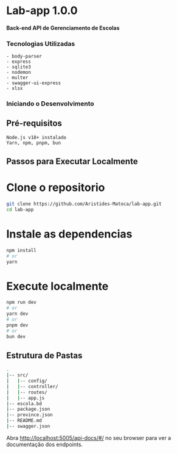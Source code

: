 # Lab-app 1.0.0
#### Back-end API de Gerenciamento de Escolas

### Tecnologias Utilizadas

    - body-parser
    - express
    - sqlite3
    - nodemon
    - multer
    - swagger-ui-express
    - xlsx
    
### Iniciando o Desenvolvimento
## Pré-requisitos

    Node.js v18+ instalado
    Yarn, npm, pnpm, bun

## Passos para Executar Localmente
# Clone o repositorio

``` bash
git clone https://github.com/Aristides-Matoca/lab-app.git
cd lab-app
```

# Instale as dependencias

```bash
npm install
# or
yarn
```

# Execute localmente

```bash
npm run dev
# or
yarn dev
# or
pnpm dev
# or
bun dev
```

## Estrutura de Pastas

``` bash
.
|-- src/ 
|   |-- config/
|   |-- controller/
|   |-- routes/
|   |-- app.js
|-- escola.bd
|-- package.json
|-- province.json
|-- README.md
|-- swagger.json
```


Abra [http://localhost:5005/api-docs/#/](http://localhost:5005/api-docs/#/) no seu browser para ver a documentação dos endpoints.




